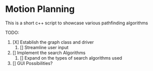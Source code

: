 # Motion Planning 
This is a short c++ script to showcase various pathfinding algorithms

TODO:
1. [X] Establish the graph class and driver
    1. [] Streamline user input
2. [] Implement the search Algorithms
    1. [] Expand on the types of search algorithms used
3. [] GUI Possibilities?